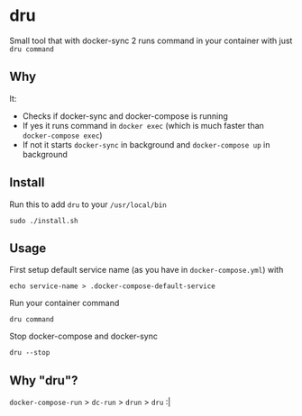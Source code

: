 # dru
Small tool that with docker-sync 2 runs command in your container with just `dru command`

## Why

It:
- Checks if docker-sync and docker-compose is running
- If yes it runs command in `docker exec` (which is much faster than `docker-compose exec`)
- If not it starts `docker-sync` in background and `docker-compose up` in background

## Install

Run this to add `dru` to your `/usr/local/bin`
```
sudo ./install.sh
```

## Usage

First setup default service name (as you have in `docker-compose.yml`) with
```
echo service-name > .docker-compose-default-service
```

Run your container command
```
dru command
```

Stop docker-compose and docker-sync

```
dru --stop
```

## Why "dru"?

`docker-compose-run` > `dc-run` > `drun` > `dru` :|
